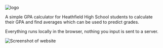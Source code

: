 <img src="https://github.com/JoshNewmann/Heathfield-High-School-GPA-Calculator/assets/41480027/1ad5f8fc-da1a-4ff0-a44e-9911780ef67e" alt="logo"/> <br>

A simple GPA calculator for Heathfield High School students to calculate their GPA and find averages which can be used to predict grades.

Everything runs locally in the browser, nothing you input is sent to a server.

![Screenshot of website](https://github.com/JoshNewmann/Heathfield-High-School-GPA-Calculator/assets/41480027/57c35e81-fda2-4f0f-b986-4950f06e9473)


